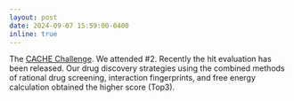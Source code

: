 ```yaml
---
layout: post
date: 2024-09-07 15:59:00-0400
inline: true
---
```


The [CACHE Challenge](https://cache-challenge.org/challenges/finding-ligands-targeting-the-conserved-rna-binding-site-of-sars-cov-2-nsp13). We attended #2. Recently the hit evaluation has been released. Our drug discovery strategies using the combined methods of rational drug screening, interaction fingerprints, and free energy calculation obtained the higher score (Top3).

